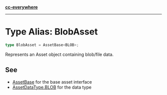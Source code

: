 [**cc-everywhere**](../../../../../index.md)

***

# Type Alias: BlobAsset

```ts
type BlobAsset = AssetBase<BLOB>;
```

Represents an Asset object containing blob/file data.

## See

 - [AssetBase](../../asset-types/interfaces/asset-base.md) for the base asset interface
 - [AssetDataType.BLOB](../../asset-types/enumerations/asset-data-type.md#blob) for the data type
